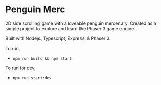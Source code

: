 # Penguin Merc

2D side scrolling game with a loveable penguin mercenary.
Created as a simple project to explore and learn the Phaser 3 game engine.

Built with Nodejs, Typescript, Express, & Phaser 3.

To run,
 - `npm run build && npm start`

To run for dev,
 - `npm run start:dev`
